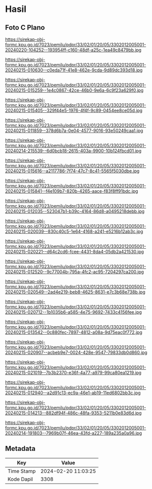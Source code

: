# Hasil

## Foto C Plano

https://sirekap-obj-formc.kpu.go.id/7023/pemilu/pdpr/33/02/01/20/05/3302012005001-20240220-104252--193954ff-c160-48df-a25c-1ea49c8479bb.jpg

https://sirekap-obj-formc.kpu.go.id/7023/pemilu/pdpr/33/02/01/20/05/3302012005001-20240215-010630--c0eda71f-41e8-462e-9cda-9d89dc393d18.jpg

https://sirekap-obj-formc.kpu.go.id/7023/pemilu/pdpr/33/02/01/20/05/3302012005001-20240215-015259--1e4c0867-42ce-46b0-9e6a-6c9f23a629f0.jpg

https://sirekap-obj-formc.kpu.go.id/7023/pemilu/pdpr/33/02/01/20/05/3302012005001-20240215-015405--329f44e5-1976-4f4f-9c89-0454ee8ce05d.jpg

https://sirekap-obj-formc.kpu.go.id/7023/pemilu/pdpr/33/02/01/20/05/3302012005001-20240215-011859--378d6b7a-0e04-4577-9016-93e50249caa1.jpg

https://sirekap-obj-formc.kpu.go.id/7023/pemilu/pdpr/33/02/01/20/05/3302012005001-20240214-215539--6d0bcb18-2615-403a-9900-10b124fbcd01.jpg

https://sirekap-obj-formc.kpu.go.id/7023/pemilu/pdpr/33/02/01/20/05/3302012005001-20240215-015616--a2117786-7f74-47c7-8c41-5565f5030dbe.jpg

https://sirekap-obj-formc.kpu.go.id/7023/pemilu/pdpr/33/02/01/20/05/3302012005001-20240215-015841--f4e109b7-820b-4265-aace-f83f8ff91bdc.jpg

https://sirekap-obj-formc.kpu.go.id/7023/pemilu/pdpr/33/02/01/20/05/3302012005001-20240215-012035--523047b1-b39c-4164-86d8-a0495218debb.jpg

https://sirekap-obj-formc.kpu.go.id/7023/pemilu/pdpr/33/02/01/20/05/3302012005001-20240215-020039--830c40c5-1e64-4168-a241-e5216b12ab3c.jpg

https://sirekap-obj-formc.kpu.go.id/7023/pemilu/pdpr/33/02/01/20/05/3302012005001-20240215-020221--d64c2cd6-fcee-4431-8da4-05db2a421530.jpg

https://sirekap-obj-formc.kpu.go.id/7023/pemilu/pdpr/33/02/01/20/05/3302012005001-20240215-012520--9c77004b-795a-4fc2-ac95-7204297ca200.jpg

https://sirekap-obj-formc.kpu.go.id/7023/pemilu/pdpr/33/02/01/20/05/3302012005001-20240215-020549--2ad4e219-beb8-4625-8631-e7c3b68e738b.jpg

https://sirekap-obj-formc.kpu.go.id/7023/pemilu/pdpr/33/02/01/20/05/3302012005001-20240215-020712--1b1035b6-a585-4e75-9692-7433c4156fee.jpg

https://sirekap-obj-formc.kpu.go.id/7023/pemilu/pdpr/33/02/01/20/05/3302012005001-20240215-013542--0c880fec-7897-4812-a08a-9d75eac0f772.jpg

https://sirekap-obj-formc.kpu.go.id/7023/pemilu/pdpr/33/02/01/20/05/3302012005001-20240215-020907--acbeb9e7-0024-428e-9547-79833db0d860.jpg

https://sirekap-obj-formc.kpu.go.id/7023/pemilu/pdpr/33/02/01/20/05/3302012005001-20240215-021019--7b3b2370-e36f-4a77-a979-99ca80ea1219.jpg

https://sirekap-obj-formc.kpu.go.id/7023/pemilu/pdpr/33/02/01/20/05/3302012005001-20240215-012940--a2d91c13-ec9a-46e1-ab19-11ed6802bb3c.jpg

https://sirekap-obj-formc.kpu.go.id/7023/pemilu/pdpr/33/02/01/20/05/3302012005001-20240215-014213--882df94f-486c-48fa-9353-5211b0e83d6d.jpg

https://sirekap-obj-formc.kpu.go.id/7023/pemilu/pdpr/33/02/01/20/05/3302012005001-20240214-191803--7969b07f-46ea-43fd-a227-189a235a0a96.jpg


## Metadata

| Key        | Value               |
| ---------- | ------------------- |
| Time Stamp | 2024-02-20 11:03:25 |
| Kode Dapil | 3308                |



